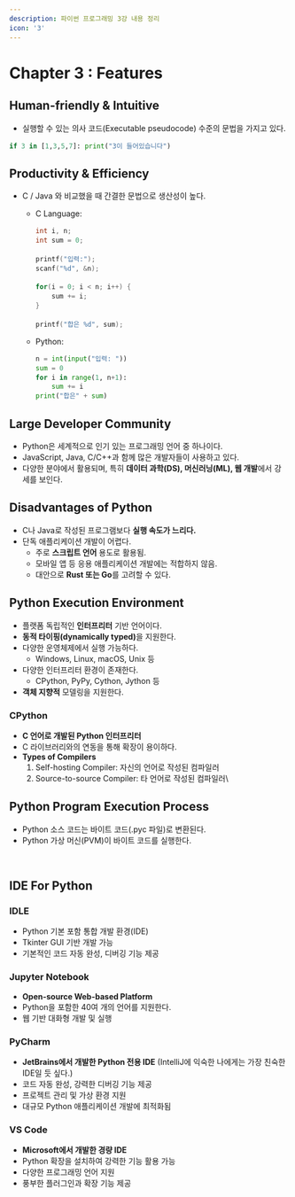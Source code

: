 ```yaml
---
description: 파이썬 프로그래밍 3강 내용 정리
icon: '3'
---
```


# Chapter 3 : Features

## Human-friendly & Intuitive

* 실행할 수 있는 의사 코드(Executable pseudocode) 수준의 문법을 가지고 있다.

```python
if 3 in [1,3,5,7]: print("3이 들어있습니다")
```

## Productivity & Efficiency

* C / Java 와 비교했을 때 간결한 문법으로 생산성이 높다.
  *   C Language:

      ```c
      int i, n;
      int sum = 0;

      printf("입력:");
      scanf("%d", &n);

      for(i = 0; i < n; i++) {
          sum += i;
      }

      printf("합은 %d", sum);
      ```
  *   Python:

      ```python
      n = int(input("입력: "))
      sum = 0
      for i in range(1, n+1):
          sum += i
      print("합은" + sum)
      ```

## Large Developer Community

* Python은 세계적으로 인기 있는 프로그래밍 언어 중 하나이다.
* JavaScript, Java, C/C++과 함께 많은 개발자들이 사용하고 있다.
* 다양한 분야에서 활용되며, 특히 **데이터 과학(DS), 머신러닝(ML), 웹 개발**에서 강세를 보인다.

## Disadvantages of Python

* C나 Java로 작성된 프로그램보다 **실행 속도가 느리다.**
* 단독 애플리케이션 개발이 어렵다.
  * 주로 **스크립트 언어** 용도로 활용됨.
  * 모바일 앱 등 응용 애플리케이션 개발에는 적합하지 않음.
  * 대안으로 **Rust 또는 Go**를 고려할 수 있다.

## Python Execution Environment

* 플랫폼 독립적인 **인터프리터** 기반 언어이다.
* **동적 타이핑(dynamically typed)**&#xC744; 지원한다.
* 다양한 운영체제에서 실행 가능하다.&#x20;
  * Windows, Linux, macOS, Unix 등
* 다양한 인터프리터 환경이 존재한다.
  * CPython, PyPy, Cython, Jython 등
* **객체 지향적** 모델링을 지원한다.

### CPython

* **C 언어로 개발된 Python 인터프리터**
* C 라이브러리와의 연동을 통해 확장이 용이하다.
* **Types of Compilers**
  1. Self-hosting Compiler: 자신의 언어로 작성된 컴파일러
  2. Source-to-source Compiler: 타 언어로 작성된 컴파일러\


## Python Program Execution Process

* Python 소스 코드는 바이트 코드(.pyc 파일)로 변환된다.
* Python 가상 머신(PVM)이 바이트 코드를 실행한다.

<figure><img src="../../../.gitbook/assets/스크린샷 2025-03-10 오후 9.29.45.png" alt=""><figcaption></figcaption></figure>

## IDE For Python

### IDLE

* Python 기본 포함 통합 개발 환경(IDE)
* Tkinter GUI 기반 개발 가능
* 기본적인 코드 자동 완성, 디버깅 기능 제공

### Jupyter Notebook

* **Open-source Web-based Platform**
* Python을 포함한 40여 개의 언어를 지원한다.
* 웹 기반 대화형 개발 및 실행

### PyCharm

* **JetBrains에서 개발한 Python 전용 IDE** (IntelliJ에 익숙한 나에게는 가장 친숙한 IDE일 듯 싶다.)
* 코드 자동 완성, 강력한 디버깅 기능 제공
* 프로젝트 관리 및 가상 환경 지원
* 대규모 Python 애플리케이션 개발에 최적화됨

### VS Code

* **Microsoft에서 개발한 경량 IDE**
* Python 확장을 설치하여 강력한 기능 활용 가능
* 다양한 프로그래밍 언어 지원
* 풍부한 플러그인과 확장 기능 제공
